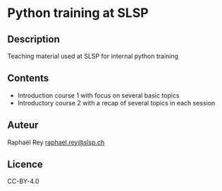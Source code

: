 # Python training at SLSP
## Description
Teaching material used at SLSP for internal python training

## Contents
* Introduction course 1 with focus on several basic topics
* Introductory course 2 with a recap of several topics in each session

## Auteur
Raphaël Rey
raphael.rey@slsp.ch

## Licence
CC-BY-4.0
